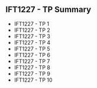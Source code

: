 ## IFT1227 - TP Summary

- IFT1227 - TP 1
- IFT1227 - TP 2
- IFT1227 - TP 3
- IFT1227 - TP 4
- IFT1227 - TP 5
- IFT1227 - TP 6
- IFT1227 - TP 7
- IFT1227 - TP 8
- IFT1227 - TP 9
- IFT1227 - TP 10

